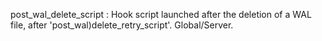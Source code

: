 post_wal_delete_script
:   Hook script launched after the deletion of a WAL file, after 'post_wal)delete_retry_script'.
    Global/Server.
